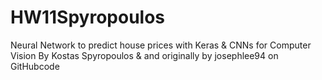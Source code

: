 # HW11Spyropoulos
Neural Network to predict house prices with Keras &amp; CNNs for Computer Vision By Kostas Spyropoulos &amp; and originally by josephlee94 on GitHubcode 
